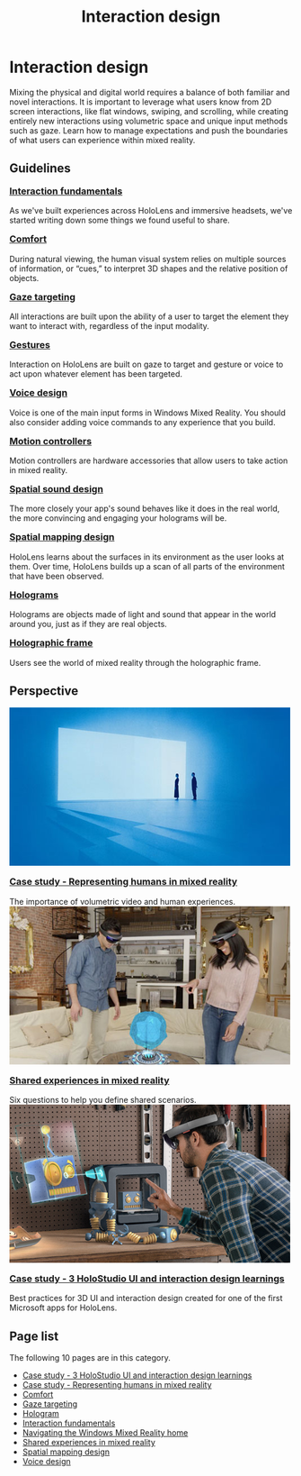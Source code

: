 ﻿---
title: Interaction design
description: 
author: 
ms.author: 
ms.date: 2/28/2018
ms.topic: article
keywords: 
---



# Interaction design

Mixing the physical and digital world requires a balance of both familiar and novel interactions. It is important to leverage what users know from 2D screen interactions, like flat windows, swiping, and scrolling, while creating entirely new interactions using volumetric space and unique input methods such as gaze. Learn how to manage expectations and push the boundaries of what users can experience within mixed reality.

## Guidelines

<div class="row">
<div class="col-xs-24">
<div class="section remove-header-rule spacer-32-bottom">
<div class="row">
<div class="col-xs-24 col-md-12 col-lg-6">
<div class="section item-section">
 <div class="section-body">
<h3 class="text-title spacer-12-bottom" style="margin-top:15px;">
<a href="../interaction-fundamentals.md">Interaction fundamentals</a>
</h3>As we&#39;ve built experiences across HoloLens and immersive headsets, we&#39;ve started writing down some things we found useful to share.
</div>
</div>
</div><div class="col-xs-24 col-md-12 col-lg-6">
<div class="section item-section">
 <div class="section-body">
<h3 class="text-title spacer-12-bottom" style="margin-top:15px;">
<a href="../comfort.md">Comfort</a>
</h3>During natural viewing, the human visual system relies on multiple sources of information, or “cues,” to interpret 3D shapes and the relative position of objects.
</div>
</div>
</div><div class="col-xs-24 col-md-12 col-lg-6">
<div class="section item-section">
 <div class="section-body">
<h3 class="text-title spacer-12-bottom" style="margin-top:15px;">
<a href="../gaze-targeting.md">Gaze targeting</a>
</h3>All interactions are built upon the ability of a user to target the element they want to interact with, regardless of the input modality.
</div>
</div>
</div><div class="col-xs-24 col-md-12 col-lg-6">
<div class="section item-section">
 <div class="section-body">
<h3 class="text-title spacer-12-bottom" style="margin-top:15px;">
<a href="../gestures.md">Gestures</a>
</h3>Interaction on HoloLens are built on gaze to target and gesture or voice to act upon whatever element has been targeted.
</div>
</div>
</div>
</div>
</div><div class="section remove-header-rule spacer-32-bottom">
<div class="row">
<div class="col-xs-24 col-md-12 col-lg-6">
<div class="section item-section">
 <div class="section-body">
<h3 class="text-title spacer-12-bottom" style="margin-top:15px;">
<a href="../voice-design.md">Voice design</a>
</h3>Voice is one of the main input forms in Windows Mixed Reality. You should also consider adding voice commands to any experience that you build.
</div>
</div>
</div><div class="col-xs-24 col-md-12 col-lg-6">
<div class="section item-section">
 <div class="section-body">
<h3 class="text-title spacer-12-bottom" style="margin-top:15px;">
<a href="../motion-controllers.md">Motion controllers</a>
</h3>Motion controllers are hardware accessories that allow users to take action in mixed reality.
</div>
</div>
</div><div class="col-xs-24 col-md-12 col-lg-6">
<div class="section item-section">
 <div class="section-body">
<h3 class="text-title spacer-12-bottom" style="margin-top:15px;">
<a href="../spatial-sound-design.md">Spatial sound design</a>
</h3> The more closely your app&#39;s sound behaves like it does in the real world, the more convincing and engaging your holograms will be.
</div>
</div>
</div><div class="col-xs-24 col-md-12 col-lg-6">
<div class="section item-section">
 <div class="section-body">
<h3 class="text-title spacer-12-bottom" style="margin-top:15px;">
<a href="../spatial-mapping-design.md">Spatial mapping design</a>
</h3>HoloLens learns about the surfaces in its environment as the user looks at them. Over time, HoloLens builds up a scan of all parts of the environment that have been observed.
</div>
</div>
</div>
</div>
</div><div class="section remove-header-rule spacer-32-bottom">
<div class="row">
<div class="col-xs-24 col-md-12 col-lg-6">
<div class="section item-section">
 <div class="section-body">
<h3 class="text-title spacer-12-bottom" style="margin-top:15px;">
<a href="../hologram.md">Holograms</a>
</h3>Holograms are objects made of light and sound that appear in the world around you, just as if they are real objects.
</div>
</div>
</div><div class="col-xs-24 col-md-12 col-lg-6">
<div class="section item-section">
 <div class="section-body">
<h3 class="text-title spacer-12-bottom" style="margin-top:15px;">
<a href="../holographic-frame.md">Holographic frame</a>
</h3>Users see the world of mixed reality through the holographic frame.
</div>
</div>
</div><div class="col-xs-24 col-md-12 col-lg-6">
<div class="section item-section">

</div>
</div><div class="col-xs-24 col-md-12 col-lg-6">
<div class="section item-section">

</div>
</div><div class="col-xs-24 col-md-12 col-lg-6">
<div class="section item-section">

</div>
</div>
</div>
</div>
</div>
</div>



## Perspective

<div class="row">
<div class="col-xs-24">
<div class="section remove-header-rule spacer-32-bottom">
<div class="row">
<div class="col-xs-24 col-md-12 col-lg-6">
<div class="section item-section">
 <div class="section-header">
<div class="media-countainer">
<a class="img-responsive" href="../case-study-representing-humans-in-mixed-reality.md"><img alt="Representing humans in mixed reality" width="500" height="281" src="../images/representing-humans-in-mixed-reality-tile.jpg" /></a>
</div>
</div><div class="section-body">
<h3 class="text-title spacer-12-bottom" style="margin-top:15px;">
<a href="../case-study-representing-humans-in-mixed-reality.md">Case study - Representing humans in mixed reality</a>
</h3>The importance of volumetric video and human experiences.
</div>
</div>
</div><div class="col-xs-24 col-md-12 col-lg-6">
<div class="section item-section">
 <div class="section-header">
<div class="media-countainer">
<a class="img-responsive" href="../shared-experiences-in-mixed-reality.md"><img alt="Shared experiences in mixed reality" width="500" height="281" src="../images/shared-experiences-in-mixed-reality-tile.jpg" /></a>
</div>
</div><div class="section-body">
<h3 class="text-title spacer-12-bottom" style="margin-top:15px;">
<a href="../shared-experiences-in-mixed-reality.md">Shared experiences in mixed reality</a>
</h3>Six questions to help you define shared scenarios.
</div>
</div>
</div><div class="col-xs-24 col-md-12 col-lg-6">
<div class="section item-section">
 <div class="section-header">
<div class="media-countainer">
<a class="img-responsive" href="../case-study-3-holostudio-ui-and-interaction-design-learnings.md"><img alt="3 HoloStudio UI and interaction design learnings" width="500" height="281" src="../images/case-study-3-holostudio-ui-and-interaction-design-learnings-tile.png" /></a>
</div>
</div><div class="section-body">
<h3 class="text-title spacer-12-bottom" style="margin-top:15px;">
<a href="../case-study-3-holostudio-ui-and-interaction-design-learnings.md">Case study - 3 HoloStudio UI and interaction design learnings</a>
</h3>Best practices for 3D UI and interaction design created for one of the first Microsoft apps for HoloLens.
</div>
</div>
</div><div class="col-xs-24 col-md-12 col-lg-6">
<div class="section item-section">

</div>
</div>
</div>
</div>
</div>
</div>



## Page list

The following 10 pages are in this category.
* [Case study - 3 HoloStudio UI and interaction design learnings](../case-study-3-holostudio-ui-and-interaction-design-learnings.md)
* [Case study - Representing humans in mixed reality](../case-study-representing-humans-in-mixed-reality.md)
* [Comfort](../comfort.md)
* [Gaze targeting](../gaze-targeting.md)
* [Hologram](../hologram.md)
* [Interaction fundamentals](../interaction-fundamentals.md)
* [Navigating the Windows Mixed Reality home](../navigating-the-windows-mixed-reality-home.md)
* [Shared experiences in mixed reality](../shared-experiences-in-mixed-reality.md)
* [Spatial mapping design](../spatial-mapping-design.md)
* [Voice design](../voice-design.md)